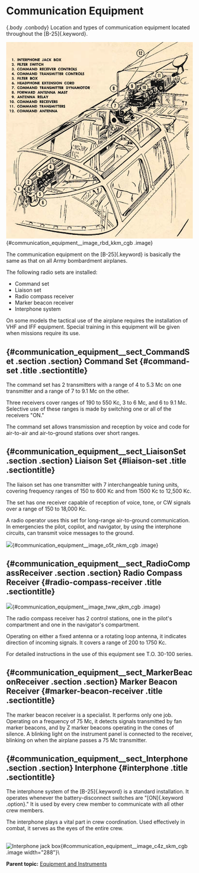 
Communication Equipment
=======================

 {.body .conbody}
Location and types of communication equipment located throughout the
[B-25]{.keyword}.

![](../images/communication_equipment.png){#communication_equipment__image_rbd_kkm_cgb
.image}

The communication equipment on the [B-25]{.keyword} is basically the
same as that on all Army bombardment airplanes.

The following radio sets are installed:

-   Command set
-   Liaison set
-   Radio compass receiver
-   Marker beacon receiver
-   Interphone system

On some models the tactical use of the airplane requires the
installation of VHF and IFF equipment. Special training in this
equipment will be given when missions require its use.

 {#communication_equipment__sect_CommandSet .section .section}
Command Set {#command-set .title .sectiontitle}
-----------

The command set has 2 transmitters with a range of 4 to 5.3 Mc on one
transmitter and a range of 7 to 9.1 Mc on the other.

Three receivers cover ranges of 190 to 550 Kc, 3 to 6 Mc, and 6 to 9.1
Mc. Selective use of these ranges is made by switching one or all of the
receivers \"ON.\"

The command set allows transmission and reception by voice and code for
air-to-air and air-to-ground stations over short ranges.


 {#communication_equipment__sect_LiaisonSet .section .section}
Liaison Set {#liaison-set .title .sectiontitle}
-----------

The liaison set has one transmitter with 7 interchangeable tuning units,
covering frequency ranges of 150 to 600 Kc and from 1500 Kc to 12,500
Kc.

The set has one receiver capable of reception of voice, tone, or CW
signals over a range of 150 to 18,000 Kc.

A radio operator uses this set for long-range air-to-ground
communication. In emergencies the pilot, copilot, and navigator, by
using the interphone circuits, can transmit voice messages to the
ground.

![](../images/liaison_comm_set.png){#communication_equipment__image_o5t_nkm_cgb
.image}


 {#communication_equipment__sect_RadioCompassReceiver .section .section}
Radio Compass Receiver {#radio-compass-receiver .title .sectiontitle}
----------------------

![](../images/radio_compass_receiver.png){#communication_equipment__image_tww_qkm_cgb
.image}

The radio compass receiver has 2 control stations, one in the pilot\'s
compartment and one in the navigator\'s compartment.

Operating on either a fixed antenna or a rotating loop antenna, it
indicates direction of incoming signals. It covers a range of 200 to
1750 Kc.

For detailed instructions in the use of this equipment see T.O. 30-100
series.


 {#communication_equipment__sect_MarkerBeaconReceiver .section .section}
Marker Beacon Receiver {#marker-beacon-receiver .title .sectiontitle}
----------------------

The marker beacon receiver is a specialist. It performs only one job.
Operating on a frequency of 75 Mc, it detects signals transmitted by fan
marker beacons, and by Z marker beacons operating in the cones of
silence. A blinking light on the instrument panel is connected to the
receiver, blinking on when the airplane passes a 75 Mc transmitter.


 {#communication_equipment__sect_Interphone .section .section}
Interphone {#interphone .title .sectiontitle}
----------

The interphone system of the [B-25]{.keyword} is a standard
installation. It operates whenever the battery-disconnect switches are
\"[ON]{.keyword .option}.\" It is used by every crew member to
communicate with all other crew members.

The interphone plays a vital part in crew coordination. Used effectively
in combat, it serves as the eyes of the entire crew.

\
![Interphone jack
box](../images/interphone_jack_box.png){#communication_equipment__image_c4z_skm_cgb
.image width="288"}\





**Parent topic:** [Equipment and
Instruments](../mdita/equipment_and_instruments.md "This section provides a survey of the key systems, equipment and instrumentation of the B-25 airplane.")




